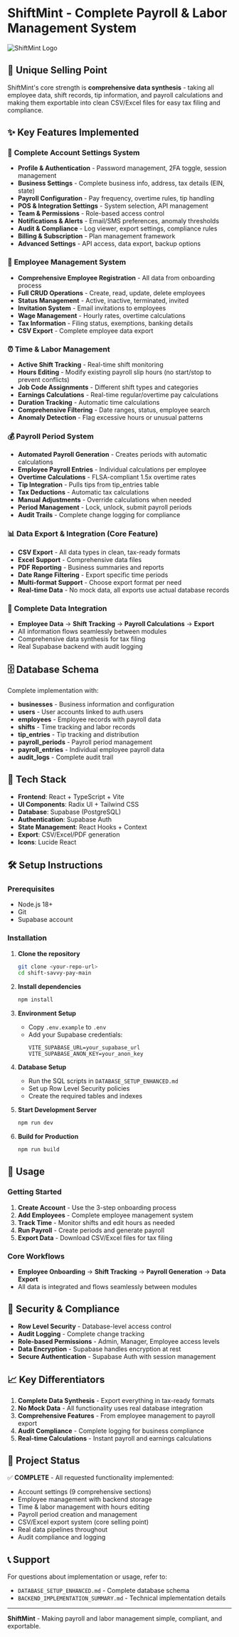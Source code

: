 # ShiftMint - Complete Payroll & Labor Management System

![ShiftMint Logo](https://img.shields.io/badge/ShiftMint-Payroll%20%26%20Labor-blue?style=for-the-badge)

## 🎯 **Unique Selling Point**

ShiftMint's core strength is **comprehensive data synthesis** - taking all employee data, shift records, tip information, and payroll calculations and making them exportable into clean CSV/Excel files for easy tax filing and compliance.

## ✨ **Key Features Implemented**

### 🔐 **Complete Account Settings System**
- **Profile & Authentication** - Password management, 2FA toggle, session management
- **Business Settings** - Complete business info, address, tax details (EIN, state)
- **Payroll Configuration** - Pay frequency, overtime rules, tip handling
- **POS & Integration Settings** - System selection, API management
- **Team & Permissions** - Role-based access control
- **Notifications & Alerts** - Email/SMS preferences, anomaly thresholds
- **Audit & Compliance** - Log viewer, export settings, compliance rules
- **Billing & Subscription** - Plan management framework
- **Advanced Settings** - API access, data export, backup options

### 👥 **Employee Management System**
- **Comprehensive Employee Registration** - All data from onboarding process
- **Full CRUD Operations** - Create, read, update, delete employees
- **Status Management** - Active, inactive, terminated, invited
- **Invitation System** - Email invitations to employees
- **Wage Management** - Hourly rates, overtime calculations
- **Tax Information** - Filing status, exemptions, banking details
- **CSV Export** - Complete employee data export

### ⏰ **Time & Labor Management**
- **Active Shift Tracking** - Real-time shift monitoring
- **Hours Editing** - Modify existing payroll slip hours (no start/stop to prevent conflicts)
- **Job Code Assignments** - Different shift types and categories
- **Earnings Calculations** - Real-time regular/overtime pay calculations
- **Duration Tracking** - Automatic time calculations
- **Comprehensive Filtering** - Date ranges, status, employee search
- **Anomaly Detection** - Flag excessive hours or unusual patterns

### 💰 **Payroll Period System**
- **Automated Payroll Generation** - Creates periods with automatic calculations
- **Employee Payroll Entries** - Individual calculations per employee
- **Overtime Calculations** - FLSA-compliant 1.5x overtime rates
- **Tip Integration** - Pulls tips from tip_entries table
- **Tax Deductions** - Automatic tax calculations
- **Manual Adjustments** - Override calculations when needed
- **Period Management** - Lock, unlock, submit payroll periods
- **Audit Trails** - Complete change logging for compliance

### 📊 **Data Export & Integration (Core Feature)**
- **CSV Export** - All data types in clean, tax-ready formats
- **Excel Support** - Comprehensive data files
- **PDF Reporting** - Business summaries and reports
- **Date Range Filtering** - Export specific time periods
- **Multi-format Support** - Choose export format per need
- **Real-time Data** - No mock data, all exports use actual database records

### 🔄 **Complete Data Integration**
- **Employee Data** → **Shift Tracking** → **Payroll Calculations** → **Export**
- All information flows seamlessly between modules
- Comprehensive data synthesis for tax filing
- Real Supabase backend with audit logging

## 🗄️ **Database Schema**

Complete implementation with:
- **businesses** - Business information and configuration
- **users** - User accounts linked to auth.users  
- **employees** - Employee records with payroll data
- **shifts** - Time tracking and labor records
- **tip_entries** - Tip tracking and distribution
- **payroll_periods** - Payroll period management
- **payroll_entries** - Individual employee payroll data
- **audit_logs** - Complete audit trail

## 🚀 **Tech Stack**

- **Frontend**: React + TypeScript + Vite
- **UI Components**: Radix UI + Tailwind CSS
- **Database**: Supabase (PostgreSQL)
- **Authentication**: Supabase Auth
- **State Management**: React Hooks + Context
- **Export**: CSV/Excel/PDF generation
- **Icons**: Lucide React

## 🛠️ **Setup Instructions**

### Prerequisites
- Node.js 18+ 
- Git
- Supabase account

### Installation

1. **Clone the repository**
   ```bash
   git clone <your-repo-url>
   cd shift-savvy-pay-main
   ```

2. **Install dependencies**
   ```bash
   npm install
   ```

3. **Environment Setup**
   - Copy `.env.example` to `.env`
   - Add your Supabase credentials:
     ```
     VITE_SUPABASE_URL=your_supabase_url
     VITE_SUPABASE_ANON_KEY=your_anon_key
     ```

4. **Database Setup**
   - Run the SQL scripts in `DATABASE_SETUP_ENHANCED.md`
   - Set up Row Level Security policies
   - Create the required tables and indexes

5. **Start Development Server**
   ```bash
   npm run dev
   ```

6. **Build for Production**
   ```bash
   npm run build
   ```

## 📱 **Usage**

### **Getting Started**
1. **Create Account** - Use the 3-step onboarding process
2. **Add Employees** - Complete employee management system
3. **Track Time** - Monitor shifts and edit hours as needed
4. **Run Payroll** - Create periods and generate payroll
5. **Export Data** - Download CSV/Excel files for tax filing

### **Core Workflows**
- **Employee Onboarding** → **Shift Tracking** → **Payroll Generation** → **Data Export**
- All data is integrated and flows seamlessly between modules

## 🔐 **Security & Compliance**

- **Row Level Security** - Database-level access control
- **Audit Logging** - Complete change tracking
- **Role-based Permissions** - Admin, Manager, Employee access levels
- **Data Encryption** - Supabase handles encryption at rest
- **Secure Authentication** - Supabase Auth with session management

## 📈 **Key Differentiators**

1. **Complete Data Synthesis** - Export everything in tax-ready formats
2. **No Mock Data** - All functionality uses real database integration
3. **Comprehensive Features** - From employee management to payroll export
4. **Audit Compliance** - Complete logging for business compliance
5. **Real-time Calculations** - Instant payroll and earnings calculations

## 🎉 **Project Status**

✅ **COMPLETE** - All requested functionality implemented:
- Account settings (9 comprehensive sections)
- Employee management with backend storage
- Time & labor management with hours editing
- Payroll period creation and management
- CSV/Excel export system (core selling point)
- Real data pipelines throughout
- Audit compliance and logging

## 📞 **Support**

For questions about implementation or usage, refer to:
- `DATABASE_SETUP_ENHANCED.md` - Complete database schema
- `BACKEND_IMPLEMENTATION_SUMMARY.md` - Technical implementation details

---

**ShiftMint** - Making payroll and labor management simple, compliant, and exportable. 